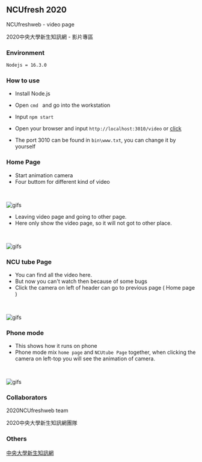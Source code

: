 ## NCUfresh 2020

NCUfreshweb - video page

2020中央大學新生知訊網 - 影片專區

### Environment
```cmd
Nodejs = 16.3.0
```
### How to use
- Install Node.js 
- Open `cmd ` and go into the workstation
- Input `npm start`
- Open your browser and input `http://localhost:3010/video` or [click](http://localhost:3010/video)

- The port 3010 can be found in `bin\www.txt`, you can change it by yourself

### Home Page
- Start animation camera
- Four buttom for different kind of video 
<br/>

![gifs](https://github.com/OuTingYun/Images/blob/master/NCUfresh2020/start.gif)

- Leaving video page and going to other page.
- Here only show the video page, so it will not got to other place.
<br/>

![gifs](https://github.com/OuTingYun/Images/blob/master/NCUfresh2020/nav-bar.gif)


### NCU tube Page

- You can find all the video here.
- But now you can't watch then because of some bugs
- Click the camera on left of header can go to previous page ( Home page ) 
<br/>

![gifs](https://github.com/OuTingYun/Images/blob/master/NCUfresh2020/content.gif)


### Phone mode
- This shows how it runs on phone
- Phone mode mix `home page` and `NCUtube Page` together, when clicking the camera on left-top you will see the animation of camera.
</br>

![gifs](https://github.com/OuTingYun/Images/blob/master/NCUfresh2020/Phone.gif)


### Collaborators
2020NCUfreshweb team

2020中央大學新生知訊網團隊
### Others
[中央大學新生知訊網](https://ncufresh.ncu.edu.tw/)
